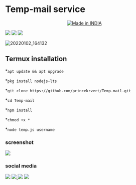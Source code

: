 # Temp-mail service
<p align="center">
<a href="https://is.gd/UQreTd"><img title="Made in INDIA" src="https://img.shields.io/badge/MADE%20IN-INDIA-SCRIPT?colorA=%23ff8100&colorB=%23017e40&colorC=%23ff0000&style=for-the-badge"></a>
</p>
<p>
<a href="https://img.shields.io/badge/PRINCE-KUMAR-green" ><img  src="https://img.shields.io/badge/PRINCE-KUMAR-green"></a>  <a href="#" ><img  src="https://img.shields.io/badge/TEMP-MAIL-red"></a>  <a href="#"><img src="https://img.shields.io/badge/MADE%20IN%20-NODE-yellow"></a></p>

![20220102_164132](https://user-images.githubusercontent.com/56459297/147874107-16f87388-f3e2-44bc-acd3-0c183197a48c.jpg)

## Termux installation 
*`apt update && apt upgrade`

*`pkg install nodejs-lts`

*`git clone https://github.com/princekrvert/Temp-mail.git`

*`cd Temp-mail`


*`npm install `

*`chmod +x *`

*`node temp.js username`

### screenshot
 <img src="https://user-images.githubusercontent.com/56459297/147874707-c8ddb798-c9b0-4143-ae2f-d8313d2cb53c.jpg">
 
 ### social media 
 <a href="https://www.instagram.com/princekrvert/"> <img src="https://img.shields.io/badge/Instagram-E4405F?style=for-the-badge&logo=instagram&logoColor=white"></a>
<a href="https://m.twitter.com/princekrvert" > <img src="https://img.shields.io/badge/Twitter-1DA1F2?style=for-the-badge&logo=twitter&logoColor=white"> </a>
<a href="https://www.youtube.com/channel/UCiplAqC9AwtGGxXU3WQy8pw"><img src="https://img.shields.io/badge/YouTube-FF0000?style=for-the-badge&logo=youtube&logoColor=white"></a>
<a href="https://www.facebook.com/princekrvert" > <img src="https://img.shields.io/badge/Facebook-1877F2?style=for-the-badge&logo=facebook&logoColor=white" ></a>
